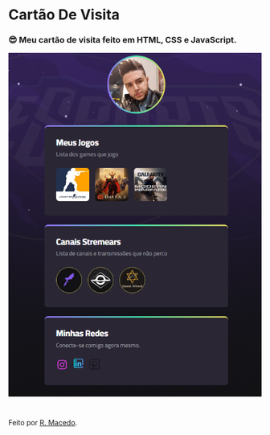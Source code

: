 # Cartão De Visita

### 😎 Meu cartão de visita feito em HTML, CSS e JavaScript. 

[![Screenshot](/assets/print.png)](https://cartaodeapresentacao.netlify.app/)

#

Feito por [R. Macedo](https://github.com/Macedo-Ricardo).
